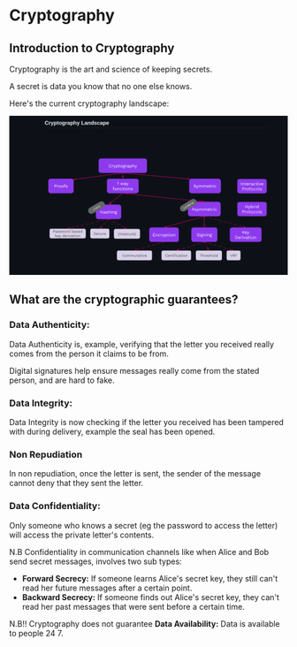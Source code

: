 # Cryptography

## Introduction to Cryptography

Cryptography is the art and science of keeping secrets.

A secret is data you know that no one else knows.

Here's the current cryptography landscape:

![Cryptography Landscape](../static/img/landscape.png)


## What are the cryptographic guarantees?

### Data Authenticity:

Data Authenticity is, example, verifying that the letter you received really comes from the person it claims to be from.

Digital signatures help ensure messages really come from the stated person, and are hard to fake.

### Data Integrity:

Data Integrity is now checking if the letter you received has been tampered with during delivery, example the seal has been opened.

### Non Repudiation

In non repudiation, once the letter is sent, the sender of the message cannot deny that they sent the letter. 

### Data Confidentiality:

Only someone who knows a secret (eg the password to access the letter) will access the private letter's contents.

N.B Confidentiality in communication channels like when Alice and Bob send secret messages, involves two sub types:
- **Forward Secrecy:** If someone learns Alice's secret key, they still can't read her future messages after a certain point.
- **Backward Secrecy:** If someone finds out Alice's secret key, they can't read her past messages that were sent before a certain time.

N.B!! Cryptography does not guarantee **Data Availability:** Data is available to people 24 7.
